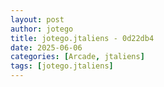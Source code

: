 ```yaml
---
layout: post
author: jotego
title: jotego.jtaliens - 0d22db4
date: 2025-06-06
categories: [Arcade, jtaliens]
tags: [jotego.jtaliens]
---
```


